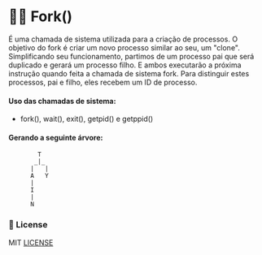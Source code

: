 # 	:family_man_boy: Fork()

É uma chamada de sistema utilizada para a criação de processos. O objetivo do fork é criar um novo processo similar ao seu, um "clone". Simplificando seu funcionamento, partimos de um processo pai que será duplicado e gerará um processo filho. E ambos executarão a próxima instrução quando feita a chamada de sistema fork. Para distinguir estes processos, pai e filho, eles recebem um ID de processo.

#### Uso das chamadas de sistema:
* fork(), wait(), exit(), getpid() e getppid()
 
#### Gerando a seguinte árvore:
			T
		   _|_
          |   |
	      A   Y
          |
	      I
	      |
	      N

### 	:page_facing_up: License

MIT [LICENSE](https://github.com/keikomori/)

